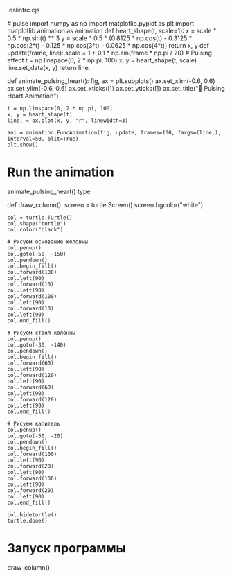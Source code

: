 .eslintrc.cjs
   </header>
     </div>
# pulse
import numpy as np 
import matplotlib.pyplot as plt
import matplotlib.animation as animation 
def heart_shape(t, scale=1):
    x = scale * 0.5 * np.sin(t) ** 3
    y = scale * 0.5 * (0.8125 * np.cos(t) - 0.3125 * np.cos(2*t) - 0.125 * np.cos(3*t) - 0.0625 * np.cos(4*t))
    return x, y
def update(frame, line):
    scale = 1 + 0.1 * np.sin(frame * np.pi / 20)  # Pulsing effect
    t = np.linspace(0, 2 * np.pi, 100)  
    x, y = heart_shape(t, scale) 
    line.set_data(x, y)
    return line,

def animate_pulsing_heart():
    fig, ax = plt.subplots()
    ax.set_xlim(-0.6, 0.6)
    ax.set_ylim(-0.6, 0.6)
    ax.set_xticks([])
    ax.set_yticks([])
    ax.set_title("💖 Pulsing Heart Animation")
    
    t = np.linspace(0, 2 * np.pi, 100)
    x, y = heart_shape(t)
    line, = ax.plot(x, y, "r", linewidth=3)
    
    ani = animation.FuncAnimation(fig, update, frames=100, fargs=(line,), interval=50, blit=True)
    plt.show()

# Run the animation
animate_pulsing_heart()
type

def draw_column():
    screen = turtle.Screen()
    screen.bgcolor("white")
    
    col = turtle.Turtle()
    col.shape("turtle")
    col.color("black")
    
    # Рисуем основание колонны
    col.penup()
    col.goto(-50, -150)
    col.pendown()
    col.begin_fill()
    col.forward(100)
    col.left(90)
    col.forward(10)
    col.left(90)
    col.forward(100)
    col.left(90)
    col.forward(10)
    col.left(90)
    col.end_fill()

    # Рисуем ствол колонны
    col.penup()
    col.goto(-30, -140)
    col.pendown()
    col.begin_fill()
    col.forward(60)
    col.left(90)
    col.forward(120)
    col.left(90)
    col.forward(60)
    col.left(90)
    col.forward(120)
    col.left(90)
    col.end_fill()

    # Рисуем капитель
    col.penup()
    col.goto(-50, -20)
    col.pendown()
    col.begin_fill()
    col.forward(100)
    col.left(90)
    col.forward(20)
    col.left(90)
    col.forward(100)
    col.left(90)
    col.forward(20)
    col.left(90)
    col.end_fill()

    col.hideturtle()
    turtle.done()

# Запуск программы
draw_column()
